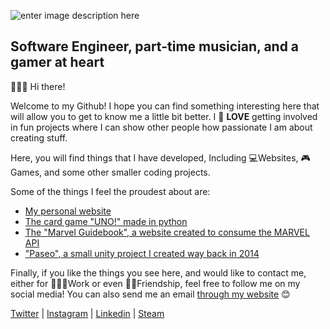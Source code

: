 ![enter image description here](https://res.cloudinary.com/arnaldo10cisne/image/upload/v1629248596/Captura_vzuuca.png)

## Software Engineer, part-time musician, and a gamer at heart
🙋🏻‍♂️ Hi there!

Welcome to my Github! I hope you can find something interesting here that will allow you to get to know me a little bit better. I 💙 **LOVE** getting involved in fun projects where I can show other people how passionate I am about creating stuff.

Here, you will find things that I have developed, Including 💻Websites, 🎮Games, and some other smaller coding projects.

Some of the things I feel the proudest about are:

 - [My personal website](https://www.arnaldocisneros.com)
 - [The card game "UNO!" made in python](https://github.com/arnaldo10cisne/UNO-in-python-terminal)
 - [The "Marvel Guidebook", a website created to consume the MARVEL API](https://github.com/arnaldo10cisne/MARVEL_API_PROJECT)
 - ["Paseo", a small unity project I created way back in 2014](https://github.com/arnaldo10cisne/Paseo__Unity_game)

Finally, if you like the things you see here, and would like to contact me, either for 👨🏻‍💼Work or even 🙌🏻Friendship, feel free to follow me on my social media! You can also send me an email [through my website](https://www.arnaldocisneros.com/contact) 😊

[Twitter](https://twitter.com/arnaldo10cisne) | [Instagram](https://www.instagram.com/arnaldo10cisne/) | [Linkedin](https://www.linkedin.com/in/arnaldo10cisne/) | [Steam](https://steamcommunity.com/id/arnaldo10cisne)

<!--
**arnaldo10cisne/arnaldo10cisne** is a ✨ _special_ ✨ repository because its `README.md` (this file) appears on your GitHub profile.

Here are some ideas to get you started:

- 🔭 I’m currently working on ...
- 🌱 I’m currently learning ...
- 👯 I’m looking to collaborate on ...
- 🤔 I’m looking for help with ...
- 💬 Ask me about ...
- 📫 How to reach me: ...
- 😄 Pronouns: ...
- ⚡ Fun fact: ...
-->
